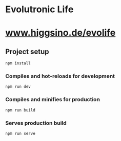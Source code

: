 # Evolutronic Life

www.higgsino.de/evolife
=======================

## Project setup
```
npm install
```

### Compiles and hot-reloads for development
```
npm run dev
```

### Compiles and minifies for production
```
npm run build
```

### Serves production build
```
npm run serve
```
